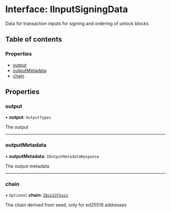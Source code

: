 # Interface: IInputSigningData

Data for transaction inputs for signing and ordering of unlock blocks

## Table of contents

### Properties

- [output](IInputSigningData.md#output)
- [outputMetadata](IInputSigningData.md#outputmetadata)
- [chain](IInputSigningData.md#chain)

## Properties

### output

• **output**: `OutputTypes`

The output

---

### outputMetadata

• **outputMetadata**: `IOutputMetadataResponse`

The output metadata

---

### chain

• `Optional` **chain**: [`IBip32Chain`](../api_ref.md#ibip32chain)

The chain derived from seed, only for ed25519 addresses
